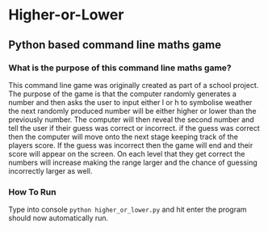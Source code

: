 # Higher-or-Lower
## Python based command line maths game


### What is the purpose of this command line maths game?

This command line game was originally created as part of a school project.
The purpose of the game is that the computer randomly generates a number and then 
asks the user to input either l or h to symbolise weather the next randomly produced
number will be either higher or lower than the previously number. The computer will 
then reveal the second number and tell the user if their guess was correct or incorrect.
if the guess was correct then the computer will move onto the next stage keeping track
of the players score. If the guess was incorrect then the game will end and their score will
appear on the screen. On each level that they get correct the numbers will increase making 
the range larger and the chance of guessing incorrectly larger as well.

### How To Run

Type into console `python higher_or_lower.py` and hit enter
the program should now automatically run.